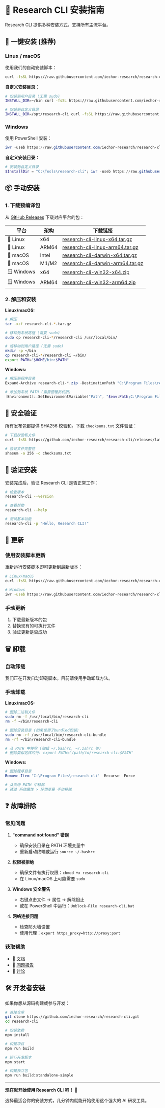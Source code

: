 # 🚀 Research CLI 安装指南

Research CLI 提供多种安装方式，支持所有主流平台。

## 🎯 一键安装 (推荐)

### Linux / macOS

使用我们的自动安装脚本：

```bash
curl -fsSL https://raw.githubusercontent.com/iechor-research/research-cli/main/install.sh | bash
```

**自定义安装目录：**
```bash
# 安装到用户目录 (无需 sudo)
INSTALL_DIR=~/bin curl -fsSL https://raw.githubusercontent.com/iechor-research/research-cli/main/install.sh | bash

# 安装到自定义目录
INSTALL_DIR=/opt/research-cli curl -fsSL https://raw.githubusercontent.com/iechor-research/research-cli/main/install.sh | bash
```

### Windows

使用 PowerShell 安装：

```powershell
iwr -useb https://raw.githubusercontent.com/iechor-research/research-cli/main/install.ps1 | iex
```

**自定义安装目录：**
```powershell
# 安装到自定义目录
$InstallDir = "C:\Tools\research-cli"; iwr -useb https://raw.githubusercontent.com/iechor-research/research-cli/main/install.ps1 | iex
```

## 📦 手动安装

### 1. 下载预编译包

从 [GitHub Releases](https://github.com/iechor-research/research-cli/releases/latest) 下载对应平台的包：

| 平台 | 架构 | 下载链接 |
|------|------|----------|
| 🐧 Linux | x64 | [research-cli-linux-x64.tar.gz](https://github.com/iechor-research/research-cli/releases/latest/download/research-cli-linux-x64.tar.gz) |
| 🐧 Linux | ARM64 | [research-cli-linux-arm64.tar.gz](https://github.com/iechor-research/research-cli/releases/latest/download/research-cli-linux-arm64.tar.gz) |
| 🍎 macOS | Intel | [research-cli-darwin-x64.tar.gz](https://github.com/iechor-research/research-cli/releases/latest/download/research-cli-darwin-x64.tar.gz) |
| 🍎 macOS | M1/M2 | [research-cli-darwin-arm64.tar.gz](https://github.com/iechor-research/research-cli/releases/latest/download/research-cli-darwin-arm64.tar.gz) |
| 🪟 Windows | x64 | [research-cli-win32-x64.zip](https://github.com/iechor-research/research-cli/releases/latest/download/research-cli-win32-x64.zip) |
| 🪟 Windows | ARM64 | [research-cli-win32-arm64.zip](https://github.com/iechor-research/research-cli/releases/latest/download/research-cli-win32-arm64.zip) |

### 2. 解压和安装

**Linux/macOS:**
```bash
# 解压
tar -xzf research-cli-*.tar.gz

# 移动到系统路径 (需要 sudo)
sudo cp research-cli-*/research-cli /usr/local/bin/

# 或移动到用户路径 (无需 sudo)
mkdir -p ~/bin
cp research-cli-*/research-cli ~/bin/
export PATH="$HOME/bin:$PATH"
```

**Windows:**
```powershell
# 解压到程序目录
Expand-Archive research-cli-*.zip -DestinationPath "C:\Program Files\research-cli"

# 添加到系统 PATH (需要管理员权限)
[Environment]::SetEnvironmentVariable("Path", "$env:Path;C:\Program Files\research-cli", "Machine")
```

## 🔐 安全验证

所有发布包都提供 SHA256 校验和。下载 `checksums.txt` 文件验证：

```bash
# 下载校验和文件
curl -fsSL https://github.com/iechor-research/research-cli/releases/latest/download/checksums.txt -o checksums.txt

# 验证文件完整性
shasum -a 256 -c checksums.txt
```

## 🧪 验证安装

安装完成后，验证 Research CLI 是否正常工作：

```bash
# 检查版本
research-cli --version

# 查看帮助
research-cli --help

# 测试基本功能
research-cli -p "Hello, Research CLI!"
```

## 🔄 更新

### 使用安装脚本更新

重新运行安装脚本即可更新到最新版本：

```bash
# Linux/macOS
curl -fsSL https://raw.githubusercontent.com/iechor-research/research-cli/main/install.sh | bash

# Windows
iwr -useb https://raw.githubusercontent.com/iechor-research/research-cli/main/install.ps1 | iex
```

### 手动更新

1. 下载最新版本的包
2. 替换现有的可执行文件
3. 验证更新是否成功

## 🗑️ 卸载

### 自动卸载

我们正在开发自动卸载脚本。目前请使用手动卸载方法。

### 手动卸载

**Linux/macOS:**
```bash
# 删除二进制文件
sudo rm -f /usr/local/bin/research-cli
rm -f ~/bin/research-cli

# 删除安装目录 (如果使用了bundled安装)
sudo rm -rf /usr/local/bin/research-cli-bundle
rm -rf ~/bin/research-cli-bundle

# 从 PATH 中移除 (编辑 ~/.bashrc, ~/.zshrc 等)
# 删除类似这样的行: export PATH="/path/to/research-cli:$PATH"
```

**Windows:**
```powershell
# 删除程序目录
Remove-Item "C:\Program Files\research-cli" -Recurse -Force

# 从系统 PATH 中移除
# 通过 系统属性 > 环境变量 手动移除
```

## ❓ 故障排除

### 常见问题

1. **"command not found" 错误**
   - 确保安装目录在 PATH 环境变量中
   - 重新启动终端或运行 `source ~/.bashrc`

2. **权限被拒绝**
   - 确保文件有执行权限：`chmod +x research-cli`
   - 在 Linux/macOS 上可能需要 `sudo`

3. **Windows 安全警告**
   - 右键点击文件 → 属性 → 解除阻止
   - 或在 PowerShell 中运行：`Unblock-File research-cli.bat`

4. **网络连接问题**
   - 检查防火墙设置
   - 使用代理：`export https_proxy=http://proxy:port`

### 获取帮助

- 📖 [文档](https://github.com/iechor-research/research-cli/tree/main/docs)
- 🐛 [问题报告](https://github.com/iechor-research/research-cli/issues)
- 💬 [讨论](https://github.com/iechor-research/research-cli/discussions)

## 🛠️ 开发者安装

如果你想从源码构建或参与开发：

```bash
# 克隆仓库
git clone https://github.com/iechor-research/research-cli.git
cd research-cli

# 安装依赖
npm install

# 构建项目
npm run build

# 运行开发版本
npm start

# 构建独立包
npm run build:standalone-simple
```

---

**现在就开始使用 Research CLI 吧！** 🎉

选择最适合你的安装方式，几分钟内就能开始使用这个强大的 AI 研发工具。
